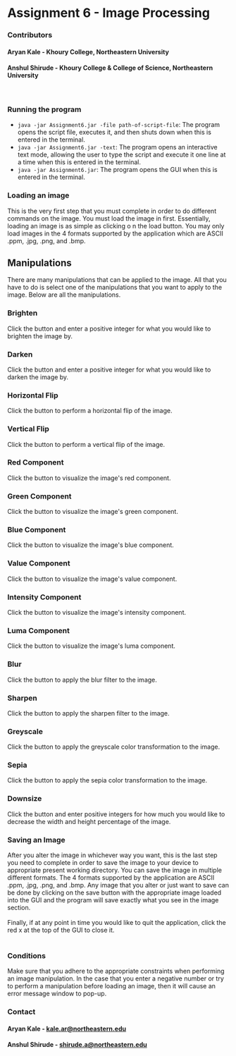 # **Assignment 6 - Image Processing**

### **Contributors** <br>

#### Aryan Kale - Khoury College, Northeastern University <br>

#### Anshul Shirude - Khoury College & College of Science, Northeastern University <br>
<br>

### **Running the program**
* `java -jar Assignment6.jar -file path-of-script-file`: The program opens the script file, executes it, and then shuts down when this is entered in the terminal.
* `java -jar Assignment6.jar -text`:  The program opens an interactive text mode, allowing the user to type the script and execute it one line at a time when this is entered in the terminal.
* `java -jar Assignment6.jar`: The program opens the GUI when this is entered in the terminal.

### **Loading an image**
This is the very first step that you must complete in order to do different commands on the image. You must load the image in first. Essentially, loading an image is as simple as clicking o n the load button. You may only load images in the 4 formats supported by the application which  are ASCII .ppm, .jpg, .png, and .bmp.
<br>

## **Manipulations**
There are many manipulations that can be applied to the image. All that you have to do is select  one of the manipulations that you want to apply to the image. Below are all the manipulations.

### **Brighten**
Click the button and enter a positive integer for what you would like to brighten the image by.

### **Darken**
Click the button and enter a positive integer for what you would like to darken the image by.

### **Horizontal Flip**
Click the button to perform a horizontal flip of the image.

### **Vertical Flip**
Click the button to perform a vertical flip of the image.

### **Red Component**
Click the button to visualize the image's red component.

### **Green Component**
Click the button to visualize the image's green component.

### **Blue Component**
Click the button to visualize the image's blue component.

### **Value Component**
Click the button to visualize the image's value component.

### **Intensity Component**
Click the button to visualize the image's intensity component.

### **Luma Component**
Click the button to visualize the image's luma component.

### **Blur**
Click the button to apply the blur filter to the image.

### **Sharpen**
Click the button to apply the sharpen filter to the image.

### **Greyscale**
Click the button to apply the greyscale color transformation to the image.

### **Sepia**
Click the button to apply the sepia color transformation to the image.

### **Downsize**
Click the button and enter positive integers for how much you would like to decrease the width 
and height percentage of the image.
<br>

### **Saving an Image**
After you alter the image in whichever way you want, this is the last step you need to complete in order to save the image to your device to appropriate present working directory. You can save  the image in multiple different formats. The 4 formats supported by the application are ASCII .ppm, .jpg, .png, and .bmp. Any image that you alter or just want to save can be done by clicking on the save button with the appropriate image loaded into the GUI and the program will save exactly what you see in the image section.
<br>
<br>
Finally, if at any point in time you would like to quit the application, click the red x at the top of the GUI to close it.
<br>
<br>

### **Conditions**
Make sure that you adhere to the appropriate constraints when performing an image manipulation. In the case that you enter a negative number or try to perform a manipulation before loading an image, then it will cause an error message window to pop-up.

### **Contact** <br>
#### Aryan Kale - kale.ar@northeastern.edu <br>
#### Anshul Shirude - shirude.a@northeastern.edu <br>


